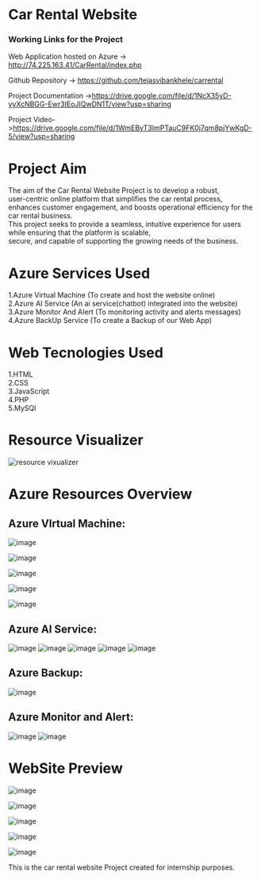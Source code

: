 # Car Rental Website

### Working Links for the Project

Web Application hosted on Azure -> http://74.225.163.41/CarRental/index.php

Github Repository -> https://github.com/tejasvibankhele/carrental

Project Documentation ->https://drive.google.com/file/d/1NcX35yD-yyXcNBGG-Ewr3IEoJIQwDN1T/view?usp=sharing

Project Video->https://drive.google.com/file/d/1WmEByT3ImPTauC9FK0j7qm8pjYwKgD-5/view?usp=sharing

# Project Aim

The aim of the Car Rental Website Project is to develop a robust,<br>
user-centric online platform that simplifies the car rental process,<br>
enhances customer engagement, and boosts operational efficiency for the car rental business.<br>
This project seeks to provide a seamless, intuitive experience for users while ensuring that the platform is scalable, <br>
secure, and capable of supporting the growing needs of the business.

# Azure Services Used

1.Azure Virtual Machine (To create and host the website online)<br>
2.Azure AI Service (An ai service(chatbot) integrated into the website)<br>
3.Azure Monitor And Alert (To monitoring activity  and alerts messages) 
4.Azure BackUp Service (To create a Backup of our Web App)<br>


# Web Tecnologies Used

1.HTML<br>
2.CSS<br>
3.JavaScript<br>
4.PHP<br>
5.MySQl<br>

# Resource Visualizer

![resource vixualizer](https://github.com/tejasvibankhele/carrental/assets/169925222/c22f96e3-74bc-43f9-9ee9-e390dd2af2cd)


# Azure Resources Overview

## Azure VIrtual Machine:
![image](https://github.com/tejasvibankhele/carrental/assets/169925222/d913f9d0-0f87-4ca8-b5ab-c8638740b70e)


![image](https://github.com/tejasvibankhele/carrental/assets/169925222/2086ee08-dff8-40d5-9ca9-b020e83281ca)


![image](https://github.com/tejasvibankhele/carrental/assets/169925222/5acf8e3c-4dc9-4314-8b82-9bdf02c07171)


![image](https://github.com/tejasvibankhele/carrental/assets/169925222/5dec8565-4e5f-4efd-a42a-a539f84d1470)


![image](https://github.com/tejasvibankhele/carrental/assets/169925222/005860ee-a6c8-4f95-8ed3-7fc9f8991529)


## Azure AI Service:
![image](https://github.com/tejasvibankhele/carrental/assets/169925222/72b21494-2c61-4707-a7e1-318c870f9dd8)
![image](https://github.com/tejasvibankhele/carrental/assets/169925222/4ef16d0e-02cb-4b13-9e30-c446c26bb2ea)
![image](https://github.com/tejasvibankhele/carrental/assets/169925222/4919d6de-f6e0-44cc-a660-44be45875470)
![image](https://github.com/tejasvibankhele/carrental/assets/169925222/9bd0fb4c-6fa7-43db-a3b5-347c3feb25b0)
![image](https://github.com/tejasvibankhele/carrental/assets/169925222/8c728914-ab5e-473f-b03e-14b436da5b60)


## Azure Backup:
![image](https://github.com/tejasvibankhele/carrental/assets/169925222/735f2f4f-68aa-450b-9f45-6394ce365714)


## Azure Monitor and Alert:
![image](https://github.com/tejasvibankhele/carrental/assets/169925222/dc71fb63-2d4d-4033-b1b3-06b5d6442e84)
![image](https://github.com/tejasvibankhele/carrental/assets/169925222/d5e12912-c70a-4066-99c5-17293b192b7a)



# WebSite Preview

![image](https://github.com/tejasvibankhele/carrental/assets/169925222/da3b1c78-dcd2-4afa-acf9-1021267bc84c)

![image](https://github.com/tejasvibankhele/carrental/assets/169925222/72432df5-650d-44ff-b706-88518945ca51)

![image](https://github.com/tejasvibankhele/carrental/assets/169925222/3edb398a-a9f8-4243-9244-7291b686f6b8)

![image](https://github.com/tejasvibankhele/carrental/assets/169925222/db5858b0-ba5e-4f41-a5ee-a64980abba08)

![image](https://github.com/tejasvibankhele/carrental/assets/169925222/3b3cefac-224b-44cf-a784-cce69358116a)


This is the car rental website Project created for internship purposes.<br>
